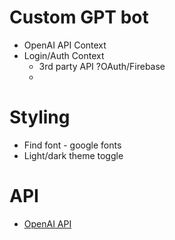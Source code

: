 
# Custom GPT bot

- OpenAI API Context
- Login/Auth Context
    - 3rd party API ?OAuth/Firebase
    - 



# Styling

- Find font - google fonts
- Light/dark theme toggle


# API

- [OpenAI API](https://platform.openai.com/docs/overview)